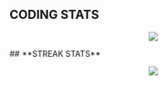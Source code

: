 ## **CODING STATS**
<p align = 'center'>
    <img src='https://github-readme-stats.vercel.app/api?username=AminBidad1&count_private=true&include_all_commits=true&show_icons=true&theme=radical&hide_border=true&line_height=27'/>
</p>
## **STREAK STATS**
<p align = 'center'>
    <img src='https://github-readme-streak-stats.herokuapp.com/?user=AminBidad1&theme=radical&hide_border=true'>
</p>
